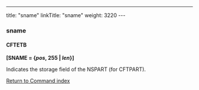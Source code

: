 ---
title: "sname"
linkTitle: "sname"
weight: 3220
--- <span id="sname"></span>

### sname

#### CFTETB

**[SNAME = {*pos*, 255 &#124; *len*}]**

Indicates the storage field of the NSPART (for CFTPART).

[Return to Command index](../../)
